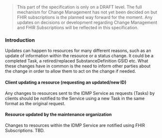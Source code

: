 <blockquote class="stu-note">
    <p>This part of the specification is only on a DRAFT level. The full mechanism for Change Management has not yet been decided on but FHIR subscriptions is the planned way forward for the moment. Any updates on decisions or development regarding Change Management and FHIR Subscriptions will be reflected in this specification.</p>
 </blockquote>

### Introduction

Updates can happen to resources for many different reasons, such as an update of information within the resource or a status change. It could be a completed Task, a retired/replaced SubstanceDefinition GSID etc. What these changes have in common is the need to inform other parties about the change in order to allow them to act on the change if needed.
  
#### Client updating a resource (requesting an updated/new ID)

Any changes to resources sent to the IDMP Service as requests (Tasks) by clients should be notified to the Service using a new Task in the same format as the original request.

#### Resource updated by the maintenance organization

Changes to resources within the IDMP Service are notified using FHIR Subscriptions. 
TBD.
